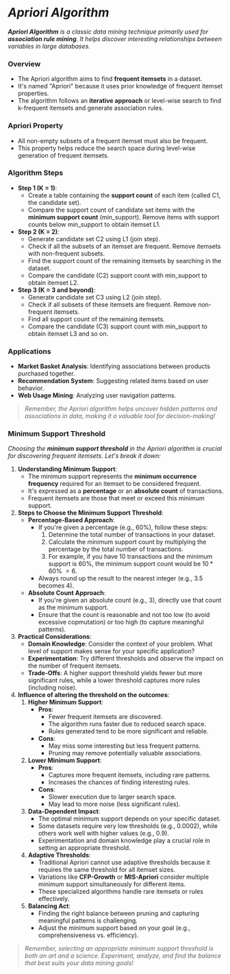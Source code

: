 # _Apriori Algorithm_

_**Apriori Algorithm** is a classic data mining technique primarily used for **association rule mining**. It helps discover interesting relationships between variables in large databases._

### Overview
- The Apriori algorithm aims to find **frequent itemsets** in a dataset.
- It's named "Apriori" because it uses prior knowledge of frequent itemset properties.
- The algorithm follows an **iterative approach** or level-wise search to find k-frequent itemsets and generate association rules.

### Apriori Property
- All non-empty subsets of a frequent itemset must also be frequent.
- This property helps reduce the search space during level-wise generation of frequent itemsets.

### Algorithm Steps
- **Step 1 (K = 1)**:
    - Create a table containing the **support count** of each item (called C1, the candidate set).
    - Compare the support count of candidate set items with the **minimum support count** (min_support). Remove items with support counts below min_support to obtain itemset L1.
- **Step 2 (K = 2)**:
    - Generate candidate set C2 using L1 (join step).
    - Check if all the subsets of an itemset are frequent. Remove itemsets with non-frequent subsets.
    - Find the support count of the remaining itemsets by searching in the dataset.
    - Compare the candidate (C2) support count with min_support to obtain itemset L2.
- **Step 3 (K = 3 and beyond)**:
    - Generate candidate set C3 using L2 (join step).
    - Check if all subsets of these itemsets are frequent. Remove non-frequent itemsets.
    - Find all support count of the remaining itemsets.
    - Compare the candidate (C3) support count with min_support to obtain itemset L3 and so on.
 
### Applications
- **Market Basket Analysis**: Identifying associations between products purchased together.
- **Recommendation System**: Suggesting related items based on user behavior.
- **Web Usage Mining**: Analyzing user navigation patterns.

> _Remember, the Apriori algorithm helps uncover hidden patterns and associations in data, making it a valuable tool for decision-making!_

### Minimum Support Threshold
_Choosing the **minimum support threshold** in the Apriori algorithm is crucial for discovering frequent itemsets. Let's break it down:_

1. **Understanding Minimum Support**:
    - The minimum support represents the **minimum occurrence frequency** required for an itemset to be considered frequent.
    - It's expressed as a **percentage** or an **absolute count** of transactions.
    - Frequent itemsets are those that meet or exceed this minimum support.
2. **Steps to Choose the Minimum Support Threshold**:
    - **Percentage-Based Approach**:
        - If you're given a percentage (e.g., $60$%), follow these steps:
            1. Determine the total number of transactions in your dataset.
            2. Calculate the minimum support count by multiplying the percentage by the total number of transactions.
            3. For example, if you have 10 transactions and the minimum support is $60$%, the minimum support count would be $10 * 60$% $= 6$.
        - Always round up the result to the nearest integer (e.g., $3.5$ becomes $4$).
    - **Absolute Count Approach**:
        - If you're given an absolute count (e.g., $3$), directly use that count as the minimum support.
        - Ensure that the count is reasonable and not too low (to avoid excessive copmutation) or too high (to capture meaningful patterns).  
3. **Practical Considerations**:
    - **Domain Knowledge**: Consider the context of your problem. What level of support makes sense for your specific application?
    - **Experimentation**: Try different thresholds and observe the impact on the number of frequent itemsets.
    - **Trade-Offs**: A higher support threshold yields fewer but more significant rules, while a lower threshold captures more rules (including noise).
4. **Influence of altering the threshold on the outcomes**:
    1. **Higher Minimum Support**:
        - **Pros**:
            - Fewer frequent itemsets are discovered.
            - The algorithm runs faster due to reduced search space.
            - Rules generated tend to be more significant and reliable.
        - **Cons**:
            - May miss some interesting but less frequent patterns.
            - Pruning may remove potentially valuable associations.  
    2. **Lower Minimum Support**:
        - **Pros**:
            - Captures more frequent itemsets, including rare patterns.
            - Increases the chances of finding interesting rules.
        - **Cons**:
            - Slower execution due to larger search space.
            - May lead to more noise (less significant rules).  
    3. **Data-Dependent Impact**:
        - The optimal minimum support depends on your specific dataset.
        - Some datasets require very low thresholds (e.g., $0.0002$), while others work well with higher values (e.g., $0.9$).
        - Experimentation and domain knowledge play a crucial role in setting an appropriate threshold.
    4. **Adaptive Thresholds**:
        - Traditional Apriori cannot use adaptive thresholds because it requires the same threshold for all itemset sizes.
        - Variations like **CFP-Growth** or **MIS-Apriori** consider multiple minimum support simultaneously for different items.
        - These specialized algorithms handle rare itemsets or rules effectively.
    5. **Balancing Act**:
        - Finding the right balance between pruning and capturing meaningful patterns is challenging.
        - Adjust the minimum support based on your goal (e.g., comprehensiveness vs. efficiency).
      
> _Remember, selecting an appropriate minimum support threshold is both an art and a science. Experiment, analyze, and find the balance that best suits your data mining goals!_
